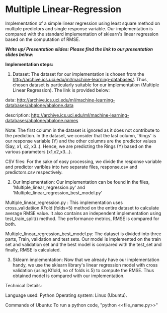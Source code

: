 # Multiple Linear-Regression
Implementation of a simple linear regression using least square method on multiple predictors and single response variable. 
Our implementation is compared with the standard implementation of sklearn's linear regression based on the computation of RMSE.

***Write up/ Presentation slides: Please find the link to our presentation slides below:***



**Implementation steps:**

1) Dataset: The dataset for our implementation is chosen from the http://archive.ics.uci.edu/ml/machine-learning-databases/. Thus, chosen dataset
is particularly suitable for our implementation (Multiple Linear Regression). The link is provided below:

data: http://archive.ics.uci.edu/ml/machine-learning-databases/abalone/abalone.data

description: http://archive.ics.uci.edu/ml/machine-learning-databases/abalone/abalone.names

Note: The first column in the dataset is ignored as it does not contribute to the prediction. In the dataset, we consider that the last  column, 'Rings' is our response variable (Y) and the other columns are the predictor values (Say, x1, x2, x3..). Hence,
we are predicting the Rings (Y) based on the various parameters (x1,x2,x3...).

CSV files: For the sake of easy processing, we divide the response variable and predictor varibles into two separate files, response.csv
and predictors.csv respectively. 

2) Our Implementation: Our implementation can be found in the files, 'Multiple_linear_regression.py' and 'Multiple_linear_regression_best_model.py'

Multiple_linear_regression.py : This implementation uses cross_validatiion.KFold (folds=5) method on the entire dataset to calculate average RMSE value. It also contains an independent implementation using test_train_split() method. The performance metrics, RMSE is compared for both.

Multiple_linear_regression_best_model.py: The dataset is divided into three parts, Train, validation and test sets. Our model is implemented on the train set and validation set and the best model is compared with the test_set and finally, RMSE is calculated.

3) Sklearn implementation: Now that we already have our implementation handy, we use the sklearn library's linear regression model with cross validation (using Kflold, no of folds is 5) to compute the RMSE. Thus obtained model is compared with our implementation.

Technical Details:

Language used: Python
Operating system: Linux (Ubuntu).

Commands of Ubuntu:
To run a python code, "python <<file_name.py>>"


